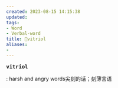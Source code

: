 ```yaml
---
created: 2023-08-15 14:15:38
updated: 
tags: 
- Word
- Verbal-word
title: 🚩vitriol
aliases:
- 
---
```


<pre><strong>vitriol</strong></pre>
: harsh and angry words尖刻的话；刻薄言语